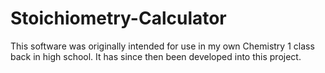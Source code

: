 # Stoichiometry-Calculator
This software was originally intended for use in my own Chemistry 1 class back in high school. It has since then been developed into this project.
